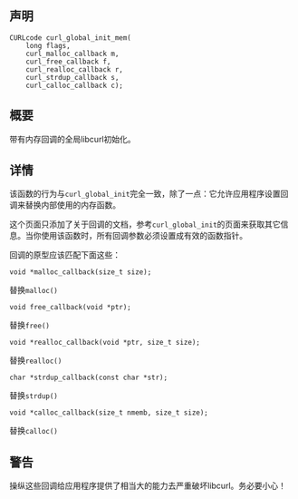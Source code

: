 ## 声明

```
CURLcode curl_global_init_mem(
	long flags, 
	curl_malloc_callback m, 
	curl_free_callback f, 
	curl_realloc_callback r, 
	curl_strdup_callback s, 
	curl_calloc_callback c); 
```

## 概要

带有内存回调的全局libcurl初始化。

## 详情

该函数的行为与`curl_global_init`完全一致，除了一点：它允许应用程序设置回调来替换内部使用的内存函数。

这个页面只添加了关于回调的文档，参考`curl_global_init`的页面来获取其它信息。当你使用该函数时，所有回调参数必须设置成有效的函数指针。

回调的原型应该匹配下面这些：

```
void *malloc_callback(size_t size);
```

替换`malloc()`

```
void free_callback(void *ptr);
```

替换`free()`


```
void *realloc_callback(void *ptr, size_t size);
```

替换`realloc()`


```
char *strdup_callback(const char *str);
```

替换`strdup()`

```
void *calloc_callback(size_t nmemb, size_t size);
```

替换`calloc()`

## 警告

操纵这些回调给应用程序提供了相当大的能力去严重破坏libcurl。务必要小心！


